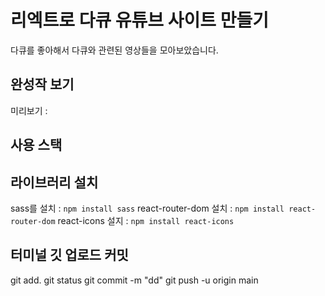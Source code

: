 # 리엑트로 다큐 유튜브 사이트 만들기

다큐를 좋아해서 다큐와 관련된 영상들을 모아보았습니다.

## 완성작 보기
미리보기 : 

## 사용 스택

## 라이브러리 설치
sass를 설치 : `npm install sass`
react-router-dom 설치 : `npm install react-router-dom`
react-icons 설지 : `npm install react-icons`

## 터미널 깃 업로드 커밋
git add.
git status
git commit -m "dd"
git push -u origin main
